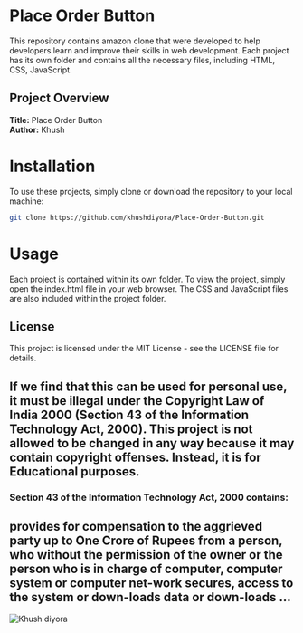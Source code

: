 # Place Order Button

This repository contains amazon clone that were developed to help developers learn and improve their skills in web development. Each project has its own folder and contains all the necessary files, including HTML, CSS, JavaScript.

## Project Overview

**Title:** Place Order Button <br>
**Author:** Khush


# Installation
To use these projects, simply clone or download the repository to your local machine:
```bash
git clone https://github.com/khushdiyora/Place-Order-Button.git
  ```
  
# Usage
Each project is contained within its own folder. To view the project, simply open the index.html file in your web browser. The CSS and JavaScript files are also included within the project folder.


## License

This project is licensed under the MIT License - see the LICENSE file for details.

## If we find that this can be used for personal use, it must be illegal under the Copyright Law of India 2000 (Section 43 of the Information Technology Act, 2000). This project is not allowed to be changed in any way because it may contain copyright offenses. Instead, it is for Educational purposes.

### Section 43 of the Information Technology Act, 2000 contains:

## provides for compensation to the aggrieved party up to One Crore of Rupees from a person, who without the permission of the owner or the person who is in charge of computer, computer system or computer net-work secures, access to the system or down-loads data or down-loads ...

![Khush diyora](https://github.com/user-attachments/assets/2cceda39-3a1a-44ff-aa96-556057017ee9)
